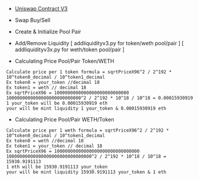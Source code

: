 - [Uniswap Contract V3](https://docs.uniswap.org/contracts/v3/reference/deployments)
- Swap Buy/Sell
- Create & Initialize Pool Pair
- Add/Remove Liquidity [ addliquidityv3.py for token/weth pool/pair ] [ addliquidityv3x.py for weth/token pool/pair ]

- Calculating Price Pool/Pair Token/WETH
```
Calculate price per 1 token formula = sqrtPriceX96^2 / 2^192 * 10^token0_decimal / 10^token1_decimal
Ex token0 = your_token //decimal 18
Ex token1 = weth // decimal 18
Ex sqrtPriceX96 = 1000000000000000000000000000
1000000000000000000000000000^2 / 2^192 * 10^18 / 10^18 = 0.00015930919
1 your_token will be 0.00015930919 eth
your will be mint liquidity 1 your_token & 0.00015930919 eth
```

- Calculating Price Pool/Pair WETH/Token
```
Calculate price per 1 weth formula = sqrtPriceX96^2 / 2^192 * 10^token0_decimal / 10^token1_decimal
Ex token0 = weth //decimal 18
Ex token1 = your_token // decimal 18
Ex sqrtPriceX96 = 10000000000000000000000000000000
10000000000000000000000000000000^2 / 2^192 * 10^18 / 10^18 = 15930.9191113
1 eth will be 15930.9191113 your_token
your will be mint liquidity 15930.9191113 your_token & 1 eth
```

